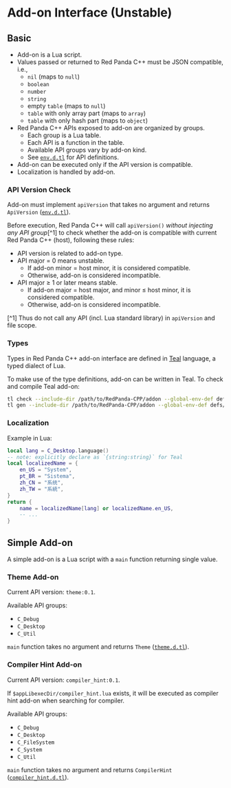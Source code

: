 # Add-on Interface (Unstable)

## Basic

- Add-on is a Lua script.
- Values passed or returned to Red Panda C++ must be JSON compatible, i.e.,
  - `nil` (maps to `null`)
  - `boolean`
  - `number`
  - `string`
  - empty `table` (maps to `null`)
  - `table` with only array part (maps to `array`)
  - `table` with only hash part (maps to `object`)
- Red Panda C++ APIs exposed to add-on are organized by groups.
  - Each group is a Lua table.
  - Each API is a function in the table.
  - Available API groups vary by add-on kind.
  - See [`env.d.tl`](../addon/defs/global_env.d.tl) for API definitions.
- Add-on can be executed only if the API version is compatible.
- Localization is handled by add-on.

### API Version Check

Add-on must implement `apiVersion` that takes no argument and returns `ApiVersion` ([`env.d.tl`](../addon/defs/global_env.d.tl)).

Before execution, Red Panda C++ will call `apiVersion()` _without injecting any API group_[^1] to check whether the add-on is compatible with current Red Panda C++ (host), following these rules:
- API version is related to add-on type.
- API major = 0 means unstable.
  - If add-on minor = host minor, it is considered compatible.
  - Otherwise, add-on is considered incompatible.
- API major ≥ 1 or later means stable.
  - If add-on major = host major, and minor ≤ host minor, it is considered compatible.
  - Otherwise, add-on is considered incompatible.

[^1] Thus do not call any API (incl. Lua standard library) in `apiVersion` and file scope.

### Types

Types in Red Panda C++ add-on interface are defined in [Teal](https://github.com/teal-language/tl) language, a typed dialect of Lua.

To make use of the type definitions, add-on can be written in Teal. To check and compile Teal add-on:
```bash
tl check --include-dir /path/to/RedPanda-CPP/addon --global-env-def defs/theme addon.tl
tl gen --include-dir /path/to/RedPanda-CPP/addon --global-env-def defs/theme --gen-compat off --gen-target 5.4 addon.tl
```

### Localization

Example in Lua:

```lua
local lang = C_Desktop.language()
-- note: explicitly declare as `{string:string}` for Teal
local localizedName = {
    en_US = "System",
    pt_BR = "Sistema",
    zh_CN = "系统",
    zh_TW = "系統",
}
return {
    name = localizedName[lang] or localizedName.en_US,
    -- ...
}
```

## Simple Add-on

A simple add-on is a Lua script with a `main` function returning single value.

### Theme Add-on

Current API version: `theme:0.1`.

Available API groups:
- `C_Debug`
- `C_Desktop`
- `C_Util`

`main` function takes no argument and returns `Theme` ([`theme.d.tl`](../addon/defs/theme.d.tl)).

### Compiler Hint Add-on

Current API version: `compiler_hint:0.1`.

If `$appLibexecDir/compiler_hint.lua` exists, it will be executed as compiler hint add-on when searching for compiler.

Available API groups:
- `C_Debug`
- `C_Desktop`
- `C_FileSystem`
- `C_System`
- `C_Util`

`main` function takes no argument and returns `CompilerHint` ([`compiler_hint.d.tl`](../addon/defs/compiler_hint.d.tl)).
